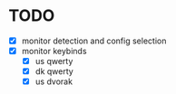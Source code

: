 # TODO

- [x] monitor detection and config selection
- [x] monitor keybinds
    - [x] us qwerty
    - [x] dk qwerty
    - [x] us dvorak

